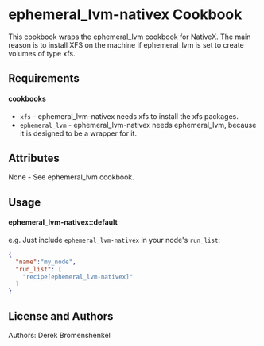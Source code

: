 ephemeral_lvm-nativex Cookbook
==============================
This cookbook wraps the ephemeral_lvm cookbook for NativeX.
The main reason is to install XFS on the machine if ephemeral_lvm is set to create volumes of type xfs.

Requirements
------------
#### cookbooks
- `xfs` - ephemeral_lvm-nativex needs xfs to install the xfs packages.
- `ephemeral_lvm` - ephemeral_lvm-nativex needs ephemeral_lvm, because it is designed to be a wrapper for it.

Attributes
----------
None - See ephemeral_lvm cookbook.

Usage
-----
#### ephemeral_lvm-nativex::default

e.g.
Just include `ephemeral_lvm-nativex` in your node's `run_list`:

```json
{
  "name":"my_node",
  "run_list": [
    "recipe[ephemeral_lvm-nativex]"
  ]
}
```

License and Authors
-------------------
Authors: Derek Bromenshenkel
